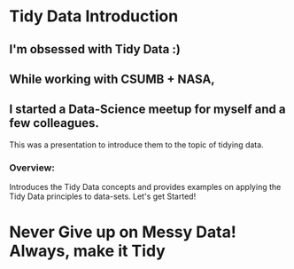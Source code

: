 # Tidy Data Introduction

## I'm obsessed with Tidy Data :)

## While working with CSUMB + NASA,
## I started a Data-Science meetup for myself and a few colleagues.

This was a presentation to introduce them to the topic of tidying data.

### Overview:
Introduces the Tidy Data concepts and provides examples on applying the Tidy Data principles to data-sets. Let's get Started!

# Never Give up on Messy Data! Always, make it Tidy

